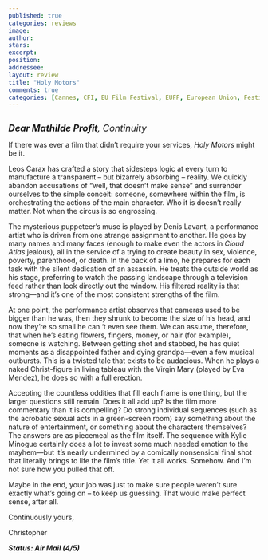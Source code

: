```yaml
---
published: true
categories: reviews
image:
author: 
stars: 
excerpt: 
position: 
addressee: 
layout: review
title: "Holy Motors"
comments: true
categories: [Cannes, CFI, EU Film Festival, EUFF, European Union, Festivals, Foreign, France, French, Holy Motors, Leos Caraz]
---
```

<div><p><strong><span class="full-image-block ssNonEditable"><span><a href="/letters/2012/11/15/holy-motors.html"><img src="http://static.squarespace.com/static/5005f6bcc4aa41161b33e89e/5329cf1fe4b07c068ebf74de/5329cf1fe4b07c068ebf770e/1352993840837/Holy%20Motors%202.jpg" alt="" /></a></span></span></strong></p>
<p><em><span style="font-size:130%;"><strong>Dear Mathilde Profit</strong>, Continuity</span></em></p>
<p>If there was ever a film that didn&rsquo;t require your services, <em>Holy Motors</em> might be it.</p>
<p>Leos Carax has crafted a story that sidesteps logic at every turn to manufacture a transparent &ndash; but bizarrely absorbing &ndash; reality. We quickly abandon accusations of &ldquo;well, that doesn&rsquo;t make sense&rdquo; and surrender ourselves to the simple conceit: someone, somewhere within the film, is orchestrating the actions of the main character. Who it is doesn&rsquo;t really matter. Not when the circus is so engrossing.</p>
<p>The mysterious puppeteer&rsquo;s muse is played by Denis Lavant, a performance artist who is driven from one strange assignment to another. He goes by many names and many faces (enough to make even the actors in <em>Cloud Atlas</em> jealous), all in the service of a trying to create beauty in sex, violence, poverty, parenthood, or death. In the back of a limo, he prepares for each task with the silent dedication of an assassin. He treats the outside world as his stage, preferring to watch the passing landscape through a television feed rather than look directly out the window. His filtered reality is that strong&mdash;and it&rsquo;s one of the most consistent strengths of the film.</p>
<p>At one point, the performance artist observes that cameras used to be bigger than he was, then they shrunk to become the size of his head, and now they&rsquo;re so small he can &lsquo;t even see them. We can assume, therefore, that when he&rsquo;s eating flowers, fingers, money, or hair (for example), someone is watching. Between getting shot and stabbed, he has quiet moments as a disappointed father and dying grandpa&mdash;even a few musical outbursts. This is a twisted tale that exists to be audacious. When he plays a naked Christ-figure in living tableau with the Virgin Mary (played by Eva Mendez), he does so with a full erection.</p>
<p>Accepting the countless oddities that fill each frame is one thing, but the larger questions still remain. Does it all add up? Is the film more commentary than it is compelling? Do strong individual sequences (such as the acrobatic sexual acts in a green-screen room) say something about the nature of entertainment, or something about the characters themselves? The answers are as piecemeal as the film itself. The sequence with Kylie Minogue certainly does a lot to invest some much needed emotion to the mayhem&mdash;but it&rsquo;s nearly undermined by a comically nonsensical final shot that literally brings to life the film&rsquo;s title. Yet it all works. Somehow. And I&rsquo;m not sure how you pulled that off.</p>
<p>Maybe in the end, your job was just to make sure people weren&rsquo;t sure exactly what&rsquo;s going on &ndash; to keep us guessing. That would make perfect sense, after all.</p>
<p>Continuously yours,</p>
<p>Christopher</p>
<p><strong><em>Status: Air Mail (4/5)</em></strong></p></div>

